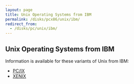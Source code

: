```yaml
---
layout: page
title: Unix Operating Systems from IBM
permalink: /disks/pcx86/unix/ibm/
redirect_from:
  - /disks/pc/unix/ibm/
---
```


Unix Operating Systems from IBM
---

Information is available for these variants of Unix from IBM:

* [PC/IX](pcix/)
* [XENIX](xenix/)
